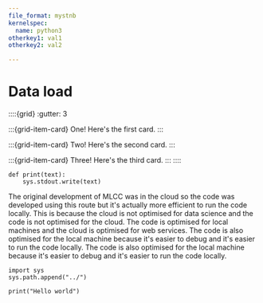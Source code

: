 ```yaml
---
file_format: mystnb
kernelspec:
  name: python3
otherkey1: val1
otherkey2: val2

---
```


# Data load

::::{grid}
:gutter: 3

:::{grid-item-card} One!
Here's the first card.
:::

:::{grid-item-card} Two!
Here's the second card.
:::

:::{grid-item-card} Three!
Here's the third card.
:::
::::



```{code-block} python
def print(text):
    sys.stdout.write(text)
```


The original development of MLCC was in the cloud so the code was developed using this route but it's actually more efficient to run the code locally. This is because the cloud is not optimised for data science and the code is not optimised for the cloud. The code is optimised for local machines and the cloud is optimised for web services. The code is also optimised for the local machine because it's easier to debug and it's easier to run the code locally. The code is also optimised for the local machine because it's easier to debug and it's easier to run the code locally. 

```{code-cell} ipython3
import sys
sys.path.append("../")

print("Hello world")
```

